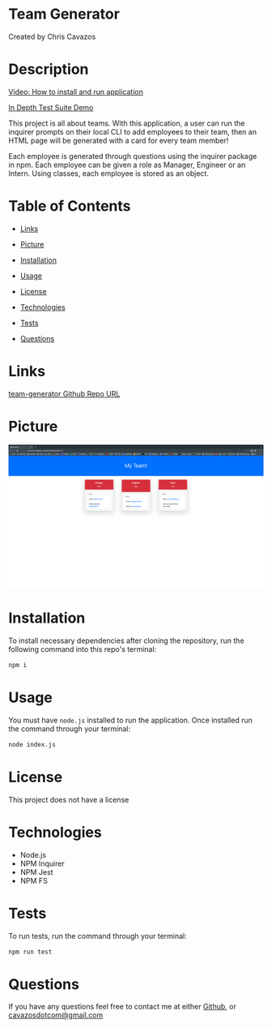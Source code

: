 # Team Generator
  Created by Chris Cavazos
  
  # Description
  
  [Video: How to install and run application](https://drive.google.com/file/d/16llPpET9zrUPxQyMbCV3qfWr2PPGMtPx/view)
  
  [In Depth Test Suite Demo](https://drive.google.com/file/d/1siNZcU_VckIT4K4tN1RsIE0uprrHFvqI/view)


  This project is all about teams. With this application, a user can run the inquirer prompts on their local CLI to add employees to their team, then an HTML page will be generated with a card for every team member!

  Each employee is generated through questions using the inquirer package in npm. Each employee can be given a role as Manager, Engineer or an Intern. Using classes, each employee is stored as an object.

  # Table of Contents
  
  * [Links](#links)

  * [Picture](#picture)

  * [Installation](#installation)
  
  * [Usage](#usage)
  
  * [License](#license)
  
  * [Technologies](#technologies)
  
  * [Tests](#tests)
  
  * [Questions](#questions)
  

# Links

[team-generator Github Repo URL](https://github.com/cavazosdotcom/team-generator)

# Picture 

![Generated HTML page](assets/img/team.png)

  # Installation

  To install necessary dependencies after cloning the repository, run the following command into this repo's terminal:
  
  ```bash
  npm i
  ```

  # Usage

  You must have `node.js` installed to run the application. Once installed run the command through your terminal:

  ```md
  node index.js
  ```

  # License

  This project does not have a license


  # Technologies

  - Node.js
  - NPM Inquirer
  - NPM Jest
  - NPM FS

  # Tests

  To run tests, run the command through your terminal:

  ```bash
  npm run test
  ```

  # Questions
  If you have any questions feel free to contact me at either [Github](https://github.com/cavazosdotcom), or [cavazosdotcom@gmail.com](cavazosdotcom@gmail.com)  

